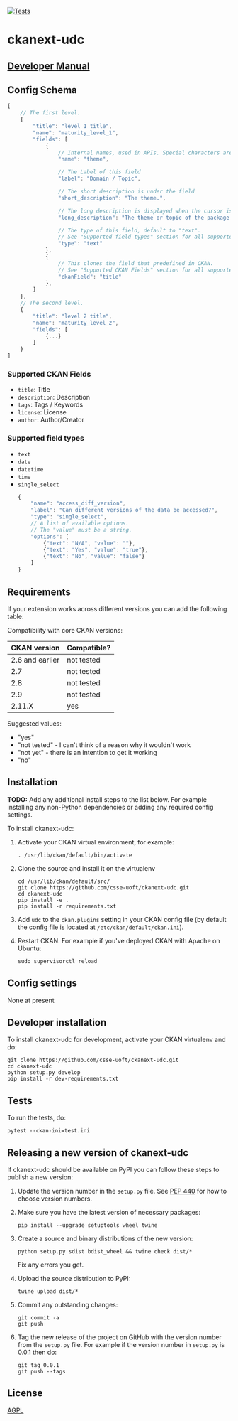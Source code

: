 [![Tests](https://github.com/csse-uoft/ckanext-udc/workflows/Tests/badge.svg?branch=main)](https://github.com/csse-uoft/ckanext-udc/actions)

# ckanext-udc

## [Developer Manual](./DEV.md)
## Config Schema
```js
[   
    // The first level.
    {
        "title": "level 1 title",
        "name": "maturity_level_1",
        "fields": [
            {
                // Internal names, used in APIs. Special characters are not allowed.
                "name": "theme",

                // The Label of this field
                "label": "Domain / Topic",

                // The short description is under the field
                "short_description": "The theme.",

                // The long description is displayed when the cursor is hovered/clicked on the `quesion mark icon`
                "long_description": "The theme or topic of the package.",

                // The type of this field, default to "text".        
                // See "Supported field types" section for all supported types.
                "type": "text"
            },
            {
                // This clones the field that predefined in CKAN.
                // See "Supported CKAN Fields" section for all supported CKAN Fields
                "ckanField": "title"
            },
        ]
    },
    // The second level.
    {
        "title": "level 2 title",
        "name": "maturity_level_2",
        "fields": [
            {...}
        ]
    }
]
```

### Supported CKAN Fields
- `title`: Title
- `description`: Description
- `tags`: Tags / Keywords
- `license`: License
- `author`: Author/Creator

### Supported field types
- `text`
- `date`
- `datetime`
- `time`
- `single_select`
   ```js
   {
       "name": "access_diff_version",
       "label": "Can different versions of the data be accessed?",
       "type": "single_select",
       // A list of available options.
       // The "value" must be a string.
       "options": [
           {"text": "N/A", "value": ""},
           {"text": "Yes", "value": "true"},
           {"text": "No", "value": "false"}
       ]
   }
   ```

## Requirements

If your extension works across different versions you can add the following table:

Compatibility with core CKAN versions:

| CKAN version    | Compatible?   |
| --------------- | ------------- |
| 2.6 and earlier | not tested    |
| 2.7             | not tested    |
| 2.8             | not tested    |
| 2.9             | not tested    |
| 2.11.X          | yes           |

Suggested values:

* "yes"
* "not tested" - I can't think of a reason why it wouldn't work
* "not yet" - there is an intention to get it working
* "no"


## Installation

**TODO:** Add any additional install steps to the list below.
   For example installing any non-Python dependencies or adding any required
   config settings.

To install ckanext-udc:

1. Activate your CKAN virtual environment, for example:

    ```shell
    . /usr/lib/ckan/default/bin/activate
    ```

2. Clone the source and install it on the virtualenv

    ```shell
    cd /usr/lib/ckan/default/src/
    git clone https://github.com/csse-uoft/ckanext-udc.git
    cd ckanext-udc
    pip install -e .
    pip install -r requirements.txt
    ```

3. Add `udc` to the `ckan.plugins` setting in your CKAN
   config file (by default the config file is located at
   `/etc/ckan/default/ckan.ini`).

4. Restart CKAN. For example if you've deployed CKAN with Apache on Ubuntu:

     ```shell
     sudo supervisorctl reload
     ```


## Config settings

None at present


## Developer installation

To install ckanext-udc for development, activate your CKAN virtualenv and
do:

```shell
git clone https://github.com/csse-uoft/ckanext-udc.git
cd ckanext-udc
python setup.py develop
pip install -r dev-requirements.txt
```


## Tests

To run the tests, do:

    pytest --ckan-ini=test.ini


## Releasing a new version of ckanext-udc

If ckanext-udc should be available on PyPI you can follow these steps to publish a new version:

1. Update the version number in the `setup.py` file. See [PEP 440](http://legacy.python.org/dev/peps/pep-0440/#public-version-identifiers) for how to choose version numbers.

2. Make sure you have the latest version of necessary packages:

       pip install --upgrade setuptools wheel twine

3. Create a source and binary distributions of the new version:

       python setup.py sdist bdist_wheel && twine check dist/*

   Fix any errors you get.

4. Upload the source distribution to PyPI:

       twine upload dist/*

5. Commit any outstanding changes:

       git commit -a
       git push

6. Tag the new release of the project on GitHub with the version number from
   the `setup.py` file. For example if the version number in `setup.py` is
   0.0.1 then do:

       git tag 0.0.1
       git push --tags

## License

[AGPL](https://www.gnu.org/licenses/agpl-3.0.en.html)
